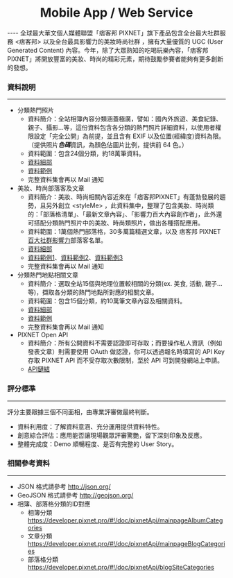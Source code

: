<center><h1> Mobile App / Web Service </h1></center>
----
全球最大華文個人媒體聯盟「痞客邦 PIXNET」旗下產品包含全台最大社群服務 <痞客邦> 以及全台最具影響力的美妝時尚社群 <styleMe>，擁有大量優質的 UGC (User Generated Content) 內容。今年，除了大眾熟知的吃喝玩樂內容，「痞客邦 PIXNET」將開放豐富的美妝、時尚的精彩元素，期待鼓勵參賽者能夠有更多創新的發想。

### 資料說明
----
* 分類熱門照片
  * 資料簡介：全站相簿內容分類涵蓋極廣，譬如：國內外旅遊、美食紀錄、親子、攝影...等，這份資料包含各分類的熱門照片詳細資料，以使用者權限設定「完全公開」為前提，並且含有 EXIF 以及位置(經緯度)資料為限。（提供照片***色碼***資訊，為顏色佔圖片比例，提供前 64 色。）
  * 資料範圍：包含24個分類，約18萬筆資料。
  * [資料細部](./01_hot_picture/01_data_schema.md)
  * [資料範例](./01_hot_picture/01_sample.json)
  * 完整資料集會再以 Mail 通知
* 美妝、時尚部落客及文章
  * 資料簡介：美妝、時尚相關內容近來在「痞客邦PIXNET」有蓬勃發展的趨勢，且另外創立 &lt;styleMe&gt; ，此資料集中，整理了包含美妝、時尚類的：「部落格清單」、「最新文章內容」、「影響力百大內容創作者」，此外還可搭配分類熱門照片中的美妝、時尚類照片，做出各種搭配應用。
  * 資料範圍：1萬個熱門部落格，30多萬篇精選文章，以及 痞客邦 PIXNET [百大社群影響力](https://blogranking.events.pixnet.net/)部落客名單。
  * [資料細部](./02_fashion_and_beauty/02_data_schema.md)
  * [資料範例1](./02_fashion_and_beauty/02_blog_list_sample.json)、[資料範例2](./02_fashion_and_beauty/02_article_sample.json)、[資料範例3](./02_fashion_and_beauty/02_top_author_sample.json)
  * 完整資料集會再以 Mail 通知
* 分類熱門地點相關文章
  * 資料簡介：選取全站15個與地理位置較相關的分類(ex.  美食, 活動, 親子...等)，擷取各分類的熱門地點所對應的相關文章。
  * 資料範圍：包含15個分類，約10萬筆文章內容及相關資料。
  * [資料細部](./03_hot_location_article/03_data_schema.md)
  * [資料範例](./03_hot_location_article/03_sample.json)
  * 完整資料集會再以 Mail 通知
* PIXNET Open API
  * 資料簡介：所有公開資料不需要認證即可存取；而要操作私人資訊（例如發表文章）則需要使用 OAuth 做認證，你可以透過報名時填寫的 API Key 存取 PIXNET API 而不受存取次數限制，至於 API 可到開發網站上申請。
  * [API鏈結](https://developer.pixnet.pro/)

### 評分標準
---
評分主要跟據三個不同面相，由專業評審做最終判斷。
- 資料利用度：了解資料意涵、充分運用提供資料特性。
- 創意綜合評估：應用能否讓現場觀眾評審驚艷，留下深刻印象及反應。
- 整體完成度：Demo 順暢程度、是否有完整的 User Story。

### 相關參考資料
----
- JSON 格式請參考 http://json.org/
- GeoJSON 格式請參考 http://geojson.org/
- 相簿、部落格分類的ID對應
  - 相簿分類 https://developer.pixnet.pro/#!/doc/pixnetApi/mainpageAlbumCategories
  - 文章分類 https://developer.pixnet.pro/#!/doc/pixnetApi/mainpageBlogCategories
  - 部落格分類 https://developer.pixnet.pro/#!/doc/pixnetApi/blogSiteCategories




